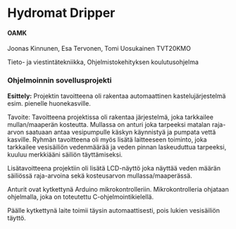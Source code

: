 # Hydromat Dripper

#### OAMK

Joonas Kinnunen, Esa Tervonen, Tomi Uosukainen TVT20KMO

Tieto- ja viestintätekniikka, Ohjelmistokehityksen koulutusohjelma

### Ohjelmoinnin sovellusprojekti

**Esittely:**
Projektin tavoitteena oli rakentaa automaattinen kastelujärjestelmä esim. pienelle huonekasville.

Tavoite:
Tavoitteena projektissa oli rakentaa järjestelmä, joka tarkkailee mullan/maaperän kosteutta.
Mullassa on anturi joka tarpeeksi matalan raja-arvon saatuaan antaa vesipumpulle käskyn käynnistyä ja pumpata 
vettä kasville. Ryhmän tavoitteena oli myös lisätä laitteeseen toiminto, joka tarkkailee vesisäiliön vedenmäärää 
ja veden pinnan laskeuduttua tarpeeksi, kuuluu merkkiääni säiliön täyttämiseksi.

Lisätavoitteena projektiin oli lisätä LCD-näyttö joka näyttää veden määrän säiliössä raja-arvoina sekä kosteusarvon
mullassa/maaperässä.

Anturit ovat kytkettynä Arduino mikrokontrolleriin.
Mikrokontrolleria ohjataan ohjelmalla, joka on toteutettu C-ohjelmointikielellä. 

Päälle kytkettynä laite toimii täysin automaattisesti, pois lukien vesisäiliön täyttö.
